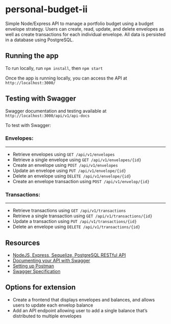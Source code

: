 # personal-budget-ii

Simple Node/Express API to manage a portfolio budget using a budget envelope strategy. Users can create, read, update, and delete envelopes as well as create transactions for each individual envelope. All data is persisted in a database using PostgreSQL.

## Running the app
To run locally, run `npm install`, then `npm start`

Once the app is running locally, you can access the API at `http://localhost:3000/`

## Testing with Swagger
Swagger documentation and testing available at `http://localhost:3000/api/v1/api-docs`

To test with Swagger:

### Envelopes:
----
 - Retrieve envelopes using `GET /api/v1/envelopes`
 - Retrieve a single envelope using `GET /api/v1/envelopes/{id}`
 - Create an envelope using `POST /api/v1/envelopes`
 - Update an envelope using `PUT /api/v1/envelope/{id}`
 - Delete an envelope using `DELETE /api/v1/envelope/{id}`
 - Create an envelope transaction using `POST /api/v1/envelop/{id}`

### Transactions:
___
 - Retrieve transactions using `GET /api/v1/transactions`
 - Retrieve a single transaction using `GET /api/v1/transactions/{id}`
 - Update a transaction using `PUT /api/v1/transactions/{id}`
 - Delete an envelope using `DELETE /api/v1/transactions/{id}`

## Resources
- [NodeJS, Express, Sequelize, PostgreSQL RESTful API](https://www.djamware.com/post/5b56a6cc80aca707dd4f65a9/nodejs-expressjs-sequelizejs-and-postgresql-restful-api)
- [Documenting your API with Swagger](https://levelup.gitconnected.com/swagger-time-to-document-that-express-api-you-built-9b8faaeae563)
- [Setting up Postman](https://author.codecademy.com/content-items/a5ed0fe82af00dcae4bb69e07d6b5fa8)
- [Swagger Specification](https://swagger.io/docs/specification/basic-structure/)

## Options for extension
 - Create a frontend that displays envelopes and balances, and allows users to update each envelop balance
 - Add an API endpoint allowing user to add a single balance that’s distributed to multiple envelopes

